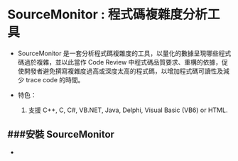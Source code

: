 # SourceMonitor : 程式碼複雜度分析工具

<script type="text/javascript" src="../js/general.js"></script>

* SourceMonitor 是一套分析程式碼複雜度的工具，以量化的數據呈現哪些程式碼過於複雜，並以此當作 Code Review 中程式碼品質要求、重構的依據，促使開發者避免撰寫複雜度過高或深度太高的程式碼，以增加程式碼可讀性及減少 trace code 的時間。

* 特色：
  1. 支援 C++, C, C#, VB.NET, Java, Delphi, Visual Basic (VB6) or HTML.

###安裝 SourceMonitor
---

* 